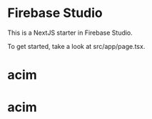 # Firebase Studio

This is a NextJS starter in Firebase Studio.

To get started, take a look at src/app/page.tsx.
# acim
# acim
